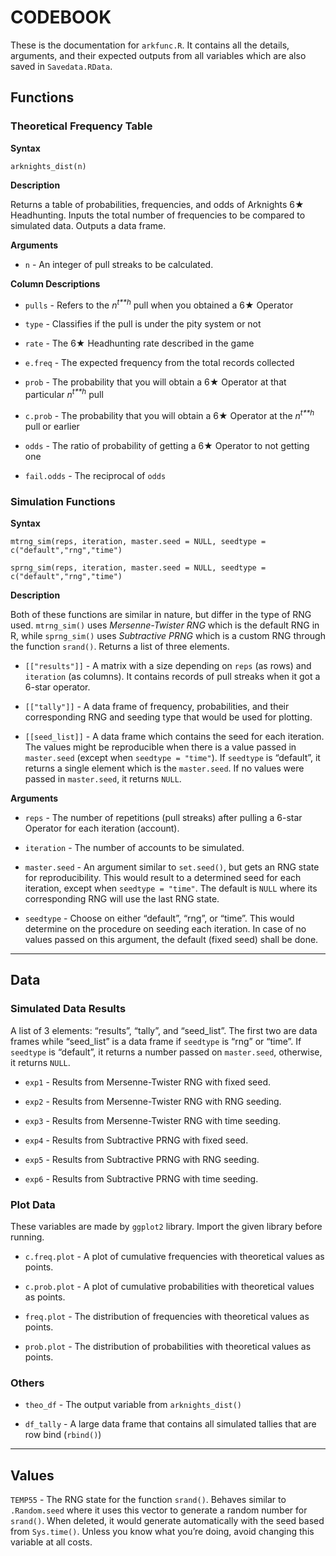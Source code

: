 CODEBOOK
========

These is the documentation for `arkfunc.R`. It contains all the details,
arguments, and their expected outputs from all variables which are also
saved in `Savedata.RData`.

Functions
---------

### Theoretical Frequency Table

**Syntax**

`arknights_dist(n)`

**Description**

Returns a table of probabilities, frequencies, and odds of Arknights 6★
Headhunting. Inputs the total number of frequencies to be compared to
simulated data. Outputs a data frame.

**Arguments**

-   `n` - An integer of pull streaks to be calculated.

**Column Descriptions**

-   `pulls` - Refers to the *n*<sup>*t**h*</sup> pull when you obtained
    a 6★ Operator

-   `type` - Classifies if the pull is under the pity system or not

-   `rate` - The 6★ Headhunting rate described in the game

-   `e.freq` - The expected frequency from the total records collected

-   `prob` - The probability that you will obtain a 6★ Operator at that
    particular *n*<sup>*t**h*</sup> pull

-   `c.prob` - The probability that you will obtain a 6★ Operator at the
    *n*<sup>*t**h*</sup> pull or earlier

-   `odds` - The ratio of probability of getting a 6★ Operator to not
    getting one

-   `fail.odds` - The reciprocal of `odds`

### Simulation Functions

**Syntax**

`mtrng_sim(reps, iteration, master.seed = NULL, seedtype = c("default","rng","time")`

`sprng_sim(reps, iteration, master.seed = NULL, seedtype = c("default","rng","time")`

**Description**

Both of these functions are similar in nature, but differ in the type of
RNG used. `mtrng_sim()` uses *Mersenne-Twister RNG* which is the default
RNG in R, while `sprng_sim()` uses *Subtractive PRNG* which is a custom
RNG through the function `srand()`. Returns a list of three elements.

-   `[["results"]]` - A matrix with a size depending on `reps` (as rows)
    and `iteration` (as columns). It contains records of pull streaks
    when it got a 6-star operator.

-   `[["tally"]]` - A data frame of frequency, probabilities, and their
    corresponding RNG and seeding type that would be used for plotting.

-   `[[seed_list]]` - A data frame which contains the seed for each
    iteration. The values might be reproducible when there is a value
    passed in `master.seed` (except when `seedtype = "time"`). If
    `seedtype` is “default”, it returns a single element which is the
    `master.seed`. If no values were passed in `master.seed`, it returns
    `NULL`.

**Arguments**

-   `reps` - The number of repetitions (pull streaks) after pulling a
    6-star Operator for each iteration (account).

-   `iteration` - The number of accounts to be simulated.

-   `master.seed` - An argument similar to `set.seed()`, but gets an RNG
    state for reproducibility. This would result to a determined seed
    for each iteration, except when `seedtype = "time"`. The default is
    `NULL` where its corresponding RNG will use the last RNG state.

-   `seedtype` - Choose on either “default”, “rng”, or “time”. This
    would determine on the procedure on seeding each iteration. In case
    of no values passed on this argument, the default (fixed seed) shall
    be done.

------------------------------------------------------------------------

Data
----

### Simulated Data Results

A list of 3 elements: “results”, “tally”, and “seed\_list”. The first
two are data frames while “seed\_list” is a data frame if `seedtype` is
“rng” or “time”. If `seedtype` is “default”, it returns a number passed
on `master.seed`, otherwise, it returns `NULL`.

-   `exp1` - Results from Mersenne-Twister RNG with fixed seed.

-   `exp2` - Results from Mersenne-Twister RNG with RNG seeding.

-   `exp3` - Results from Mersenne-Twister RNG with time seeding.

-   `exp4` - Results from Subtractive PRNG with fixed seed.

-   `exp5` - Results from Subtractive PRNG with RNG seeding.

-   `exp6` - Results from Subtractive PRNG with time seeding.

### Plot Data

These variables are made by `ggplot2` library. Import the given library
before running.

-   `c.freq.plot` - A plot of cumulative frequencies with theoretical
    values as points.

-   `c.prob.plot` - A plot of cumulative probabilities with theoretical
    values as points.

-   `freq.plot` - The distribution of frequencies with theoretical
    values as points.

-   `prob.plot` - The distribution of probabilities with theoretical
    values as points.

### Others

-   `theo_df` - The output variable from `arknights_dist()`

-   `df_tally` - A large data frame that contains all simulated tallies
    that are row bind (`rbind()`)

------------------------------------------------------------------------

Values
------

`TEMP55` - The RNG state for the function `srand()`. Behaves similar to
`.Random.seed` where it uses this vector to generate a random number for
`srand()`. When deleted, it would generate automatically with the seed
based from `Sys.time()`. Unless you know what you’re doing, avoid
changing this variable at all costs.
